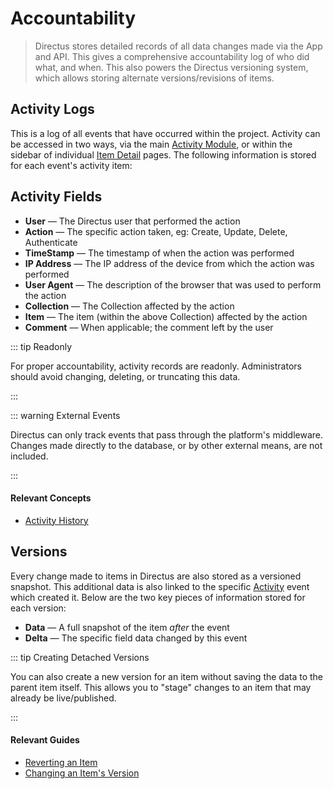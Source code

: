 # Accountability

> Directus stores detailed records of all data changes made via the App and API. This gives a comprehensive accountability log of who did what, and when. This also powers the Directus versioning system, which allows storing alternate versions/revisions of items.

## Activity Logs

This is a log of all events that have occurred within the project. Activity can be accessed in two ways, via the main
[Activity Module](/concepts/app-overview#activity-history), or within the sidebar of individual
[Item Detail](/concepts/app-overview#item-detail) pages. The following information is stored for each event's activity item:

## Activity Fields

- **User** — The Directus user that performed the action
- **Action** — The specific action taken, eg: Create, Update, Delete, Authenticate
- **TimeStamp** — The timestamp of when the action was performed
- **IP Address** — The IP address of the device from which the action was performed
- **User Agent** — The description of the browser that was used to perform the action
- **Collection** — The Collection affected by the action
- **Item** — The item (within the above Collection) affected by the action
- **Comment** — When applicable; the comment left by the user

::: tip Readonly

For proper accountability, activity records are readonly. Administrators should avoid changing, deleting, or truncating
this data.

:::

::: warning External Events

Directus can only track events that pass through the platform's middleware. Changes made directly to the database, or by other external means, are not included.

:::

#### Relevant Concepts

- [Activity History](/concepts/application/#activity-history)

## Versions

Every change made to items in Directus are also stored as a versioned snapshot. This additional data is also linked to
the specific [Activity](#activity) event which created it. Below are the two key pieces of information stored for each version:

- **Data** — A full snapshot of the item _after_ the event
- **Delta** — The specific field data changed by this event

<!-- @TODO ::: tip Customizing Version Data
Since versions store a full data snapshot and delta, the
`directus_revisions` collection can quickly grow quite large, increasing database size and
potentially decreasing performance. To remedy this, Directus allows
[configuring version scope](/concepts/app-overview) per collection to set the exact field data
saved.
::: -->

::: tip Creating Detached Versions

You can also create a new version for an item without saving the data to the parent item itself. This allows you to
"stage" changes to an item that may already be live/published.

:::

#### Relevant Guides

- [Reverting an Item](/guides/items#reverting-an-item)
- [Changing an Item's Version](/guides/items)
